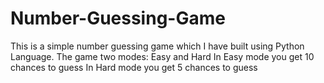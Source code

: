 # Number-Guessing-Game
This is a simple number guessing game which I have built using Python Language.
The game two modes: Easy and Hard
In Easy mode you get 10 chances to guess
In Hard mode you get 5 chances to guess
